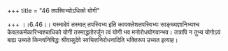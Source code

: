 +++
title = "46 तपस्विभ्योऽधिको योगी"

+++
।।6.46।। यस्मादेवं तस्मात् तपस्विभ्य इति कायक्लेशतपस्विभ्यः
साङ्ख्यज्ञानिभ्यश्च केवलकर्मकारिभ्यश्चाधिको योगी तस्माद्धतोरर्जुन त्वं
योगी भव मनोरोधयोगवान्भव। तत्रापि न तुभ्य योगोऽयं बाह्य उच्यते
किन्त्वनिषिद्धः श्रीवासुदेवे स्वचित्तनिरोधनादिति भक्तिरूप उच्यत इत्याह।
